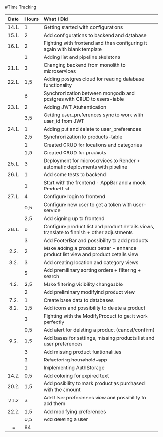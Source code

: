#Time Tracking

| Date  | Hours | What I Did  |
| :---: | :---  | :---------- |
| 14.1. | 1     | Getting started with configurations |
| 15.1. | 2     | Add configurations to backend and database |
| 16.1. | 2     | Fighting with frontend and then configuring it again with blank template |
|       | 1     | Adding lint and pipeline skeletons |
| 21.1. | 3     | Changing backend from monolith to microservices |
| 22.1. | 1,5   | Adding postgres cloud for reading database functionality |
|       | 6     | Synchronization between mongodb and postgres with CRUD to users-table |
| 23.1. | 2     | Adding JWT Atuhentication |
|       | 3,5   | Getting user_preferences sync to work with user_id from JWT |
| 24.1. | 1     | Adding put and delete to user_preferences | 
|       | 2,5   | Synchronization to products-table |
|       | 1     | Created CRUD for locations and categories |
|       | 1,5   | Created CRUD for products |
| 25.1. | 3     | Deployment for microservices to Render + automatic deployments with pipeline |
| 26.1. | 1     | Add some tests to backend |
|       | 1     | Start with the frontend - AppBar and a mock ProductList |
| 27.1. | 4     | Configure login to frontend | 
|       | 0,5   | Configure  new user to get a token with user-service |
|       | 2,5   | Add signing up to frontend |
| 28.1. | 6     | Configure product list and product details views, translate to finnish + other adjustments |
|       | 3     | Add FooterBar and possibility to add products |
| 2.2.  | 2     | Make adding a product better + enhance product list view and product details view |
| 3.2.  | 3     | Add creating location and category views |
|       | 5     | Add premilinary sorting orders + filtering + search |
| 4.2.  | 2,5   | Make filtering visibility changeable |
|       | 2     | Add preliminary modifyind product view |
| 7.2.  | 1     | Create base data to databases |
| 8.2.  | 1,5   | Add icons and possibility to delete a product |
|       | 3     | Fighting with the ModifyProcuct to get it work perfectly |
|       | 0,5   | Add alert for deleting a product (cancel/confirm) |
| 9.2.  | 1,5   | Add bases for settings, missing products list and user preferences |
|       | 3     | Add missing product funtionalities |
|       | 2     | Refactoring household-app |
|       | 1     | Implementing AuthStorage |
| 14.2. | 0,5   | Add coloring for expired text |
| 20.2. | 1,5   | Add posibility to mark product as purchased with the amount |
| 21.2  | 3     | Add User preferences view and possibility to add them |
| 22.2. | 1,5   | Add modifying preferences |
|       | 0,5   | Add deleting a user |
| =     | 84    ||
